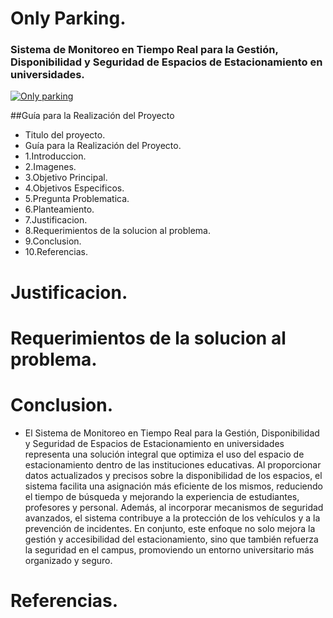# Only Parking.

### Sistema  de Monitoreo en Tiempo Real para la Gestión, Disponibilidad y Seguridad de Espacios de Estacionamiento en universidades.

[![Only parking](https://www.shutterstock.com/image-vector/automatic-rising-barrier-system-gate-260nw-2266367425.jpg "Only parking")](https://www.shutterstock.com/image-vector/automatic-rising-barrier-system-gate-260nw-2266367425.jpg "Only parking")

##Guía para la Realización del Proyecto
- Titulo del proyecto.
- Guía para la Realización del Proyecto.
 - 1.Introduccion.
 - 2.Imagenes.
 - 3.Objetivo Principal.
 - 4.Objetivos Especificos.
 - 5.Pregunta Problematica.
 - 6.Planteamiento.
 - 7.Justificacion.
 - 8.Requerimientos de la solucion al problema.
 - 9.Conclusion.
 - 10.Referencias.


# Justificacion.

# Requerimientos de la solucion al problema.

# Conclusion.
- El Sistema de Monitoreo en Tiempo Real para la Gestión, Disponibilidad y Seguridad de Espacios de Estacionamiento en universidades representa una solución integral que optimiza el uso del espacio de estacionamiento dentro de las instituciones educativas. Al proporcionar datos actualizados y precisos sobre la disponibilidad de los espacios, el sistema facilita una asignación más eficiente de los mismos, reduciendo el tiempo de búsqueda y mejorando la experiencia de estudiantes, profesores y personal. Además, al incorporar mecanismos de seguridad avanzados, el sistema contribuye a la protección de los vehículos y a la prevención de incidentes. En conjunto, este enfoque no solo mejora la gestión y accesibilidad del estacionamiento, sino que también refuerza la seguridad en el campus, promoviendo un entorno universitario más organizado y seguro.

# Referencias.
